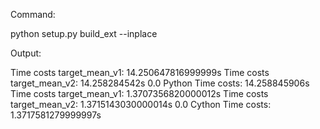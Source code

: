 Command:

python setup.py build_ext --inplace

Output:

Time costs target_mean_v1: 14.250647816999999s
Time costs target_mean_v2: 14.258284542s
0.0
Python Time costs: 14.258845906s
Time costs target_mean_v1: 1.3707356820000012s
Time costs target_mean_v2: 1.3715143030000014s
0.0
Cython Time costs: 1.3717581279999997s
